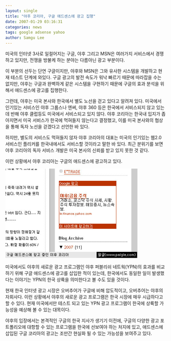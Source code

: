 ```yaml
---
layout: single
title: "야후 코리아, 구글 애드센스에 광고 집행"
date: 2007-01-29 03:16:31
categories: news
tags: google adsense yahoo
author: Samgu Lee
---
```


미국의 인터넷 3사로 일컬어지는 구글, 야후 그리고 MSN은 여러가지 서비스에서 경쟁하고 있지만, 전쟁을 방불케 하는 분야는 다름아닌 광고 부분이다.

이 부분의 선두는 단연 구글이지만, 야후와 MSN은 그와 유사한 시스템을 개발하고 현재 테스트 단계에 와있다. 구글 광고의 발전 속도가 워낙 빠르기 때문에 따라잡을 수는 없지만, 야후는 구글과 완벽하게 같은 시스템을 구현하기 때문에 구글의 효과 분석을 위해서 애드센스에 광고를 집행한다.

그런데, 야후는 미국 본사와 한국에서 별도 노선을 걷고 있다고 알려져 있다. 미국에서 인기있는 서비스인 야후 그룹스나 엔써, 야후 360 등은 한국에서 서비스되지 않고 있는데 반해 야후 클럽등도 미국에서 서비스되고 있지 않다. 야후 코리아는 한국내 입지가 좁아지면서 미국 서비스가 한국에 먹혀들지 않는다고 결정했고, 이를 미국 본사와의 협상을 통해 독자 노선을 걷겠다고 선언한 바 있다.

하지만, 별도의 서비스도 먹혀들지 않자 야후 코리아의 대표는 미국의 인기있는 웹2.0 서비스인 플리커를 한국내에서도 서비스할 것이라고 말한 바 있다. 최근 분위기를 보면 야후 코리아의 독자 서비스 개발은 미국 본사의 신뢰를 받고 있지 못한 것 같다.

이런 상황에서 야후 코리아는 구글의 애드센스에 광고하고 있다.

![구글 애드센스에 삽입된 야후 광고](/assets/yahoo-ad-in-adsense.jpg)

미국에서도 야후의 새로운 광고 프로그램인 야후 퍼블리쉬 네트웍(YPN)의 효과를 비교하기 위해 구글 애드센스에 광고를 삽입한 적이 있는데, 한국에서도 동일한 일이 발생했다는 이야기는 YPN의 한국 상륙을 의미한다고 볼 수도 있을 것이다.

현재 한국 인터넷 광고 시장은 오버추어가 구글에 비해 압도적이고, 오버추어는 야후의 자회사다. 이런 상황에서 야후의 새로운 광고 프로그램은 한국 시장에 매우 시급하다고 할 수 있다. 현재 미국에서만 테스트 되고 있는 YPN 광고 프로그램이 한국에 상륙할 가능성을 예상해 볼 수 있는 대목이다.

야후의 입장에서는 본격적인 구글의 한국 지사가 생기기 이전에, 구글의 다양한 광고 포트폴리오에 대항할 수 있는 프로그램을 한국에 선보여야 하는 처지에 있고, 애드센스에 삽입된 구글 코리아의 광고는 조만간 현실화 될 수 있는 가능성을 보여주고 있다.
